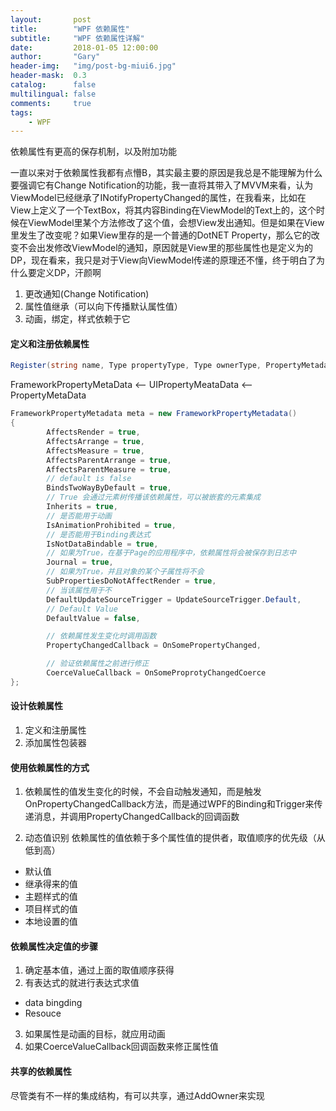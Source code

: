 ```yaml
---
layout:       post
title:        "WPF 依赖属性"
subtitle:     "WPF 依赖属性详解"
date:         2018-01-05 12:00:00
author:       "Gary"
header-img:   "img/post-bg-miui6.jpg"
header-mask:  0.3
catalog:      false
multilingual: false
comments:     true
tags:
    - WPF
---
```


依赖属性有更高的保存机制，以及附加功能

一直以来对于依赖属性我都有点懵B，其实最主要的原因是我总是不能理解为什么要强调它有Change Notification的功能，我一直将其带入了MVVM来看，认为ViewModel已经继承了INotifyPropertyChanged的属性，在我看来，比如在View上定义了一个TextBox，将其内容Binding在ViewModel的Text上的，这个时候在ViewModel里某个方法修改了这个值，会想View发出通知。但是如果在View里发生了改变呢？如果View里存的是一个普通的DotNET Property，那么它的改变不会出发修改ViewModel的通知，原因就是View里的那些属性也是定义为的DP，现在看来，我只是对于View向ViewModel传递的原理还不懂，终于明白了为什么要定义DP，汗颜啊

1. 更改通知(Change Notification)
2. 属性值继承（可以向下传播默认属性值）
3. 动画，绑定，样式依赖于它


#### 定义和注册依赖属性
```C#
Register(string name, Type propertyType, Type ownerType, PropertyMetadata typeMetadata, ValidateValueCallback validateValueCallback)
```

FrameworkPropertyMetaData <-- UIPropertyMeataData <-- 
PropertyMetaData

```C#
FrameworkPropertyMetadata meta = new FrameworkPropertyMetadata()
{
        AffectsRender = true,
        AffectsArrange = true,
        AffectsMeasure = true,
        AffectsParentArrange = true,
        AffectsParentMeasure = true,
        // default is false
        BindsTwoWayByDefault = true,
        // True 会通过元素树传播该依赖属性，可以被嵌套的元素集成
        Inherits = true,
        // 是否能用于动画
        IsAnimationProhibited = true,
        // 是否能用于Binding表达式
        IsNotDataBindable = true,
        // 如果为True，在基于Page的应用程序中，依赖属性将会被保存到日志中
        Journal = true,
        // 如果为True，并且对象的某个子属性将不会
        SubPropertiesDoNotAffectRender = true,
        // 当该属性用于不 
        DefaultUpdateSourceTrigger = UpdateSourceTrigger.Default,
        // Default Value
        DefaultValue = false,

        // 依赖属性发生变化时调用函数
        PropertyChangedCallback = OnSomePropertyChanged,

        // 验证依赖属性之前进行修正
        CoerceValueCallback = OnSomeProprotyChangedCoerce
};
```


#### 设计依赖属性
1. 定义和注册属性
2. 添加属性包装器

#### 使用依赖属性的方式
1. 依赖属性的值发生变化的时候，不会自动触发通知，而是触发OnPropertyChangedCallback方法，而是通过WPF的Binding和Trigger来传递消息，并调用PropertyChangedCallback的回调函数

2. 动态值识别
依赖属性的值依赖于多个属性值的提供者，取值顺序的优先级（从低到高）
- 默认值
- 继承得来的值
- 主题样式的值
- 项目样式的值
- 本地设置的值

#### 依赖属性决定值的步骤
 1. 确定基本值，通过上面的取值顺序获得
 2. 有表达式的就进行表达式求值
  - data bingding
  - Resouce
 3. 如果属性是动画的目标，就应用动画
 4. 如果CoerceValueCallback回调函数来修正属性值
 
#### 共享的依赖属性
尽管类有不一样的集成结构，有可以共享，通过AddOwner来实现
